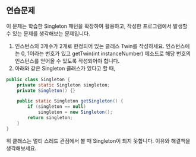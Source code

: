 ## 연습문제
이 문제는 학습한 Singleton 패턴을 확장하여 활용하고, 작성한 프로그램에서 발생할 수 있는 문제를 생각해보는 문제입니다.

1. 인스턴스의 3개수가 2개로 한정되어 있는 클래스 Twin를 작성하세요. 인스턴스에는 0, 1이라는 번호가 있고 getTwin(int instanceNumber) 메소드로 해당 번호의 인스턴스를 얻어올 수 있도록 작성되어야 합니다.
2. 아래와 같은 Singleton 클래스가 있다고 할 때,
```java
public class Singleton {
    private static Singleton singleton;
    private Singleton() {}

    public static Singleton getSingleton() {
        if (singleton == null)
            singleton = new Singleton();
        return singleton;
    }
}
```
위 클래스는 멀티 스레드 관점에서 볼 때 Singleton이 되지 못합니다. 이유와 해결책을 생각해보세요.